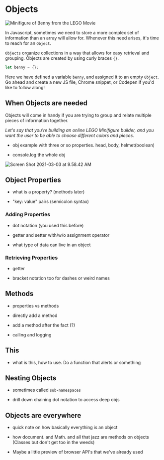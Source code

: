 #  Objects
  
  
![Minifigure of Benny from the LEGO Movie](https://i.imgur.com/tBuVm9d.jpg )
  
In Javascript, sometimes we need to store a more complex set of information than an array will allow for. Whenever this need arises, it's time to reach for an `Object`.
  
`Objects` organize collections in a way that allows for easy retrieval and grouping. Objects are created by using curly braces `{}`.
  
```javascript
let benny = {};
```
  
Here we have defined a variable `benny`, and assigned it to an empty `Object`. Go ahead and create a new JS file, Chrome snippet, or Codepen if you'd like to follow along!
  
##  When Objects are needed
  
  
Objects will come in handy if you are trying to group and relate multiple pieces of information together.
  
_Let's say that you're building an online LEGO Minifigure builder, and you want the user to be able to choose different colors and pieces._
  
* obj example with three or so properties. head, body, helmet(boolean)
  
* console.log the whole obj
  
![Screen Shot 2021-03-03 at 9.58.42 AM](https://i.imgur.com/ZgNQFQf.png )
  
##  Object Properties
  
  
* what is a property? (methods later)
  
* "key: value" pairs (semicolon syntax)
  
###  Adding Properties
  
  
* dot notation (you used this before)
  
* getter and setter with/w/o assignment operator
  
* what type of data can live in an object
  
###  Retrieving Properties
  
  
* getter
  
* bracket notation too for dashes or weird names
  
##  Methods
  
  
* properties vs methods
  
* directly add a method
  
* add a method after the fact (?)
  
* calling and logging
  
  
  
##  This
  
  
* what is this, how to use. Do a function that alerts or something
  
##  Nesting Objects
  
  
* sometimes called `sub-namespaces`
  
* drill down chaining dot notation to access deep objs
  
##  Objects are everywhere
  
  
* quick note on how basically everything is an object
  
* how document. and Math. and all that jazz are methods on objects (Classes but don't get too in the weeds)
  
* Maybe a little preview of browser API's that we've already used
  